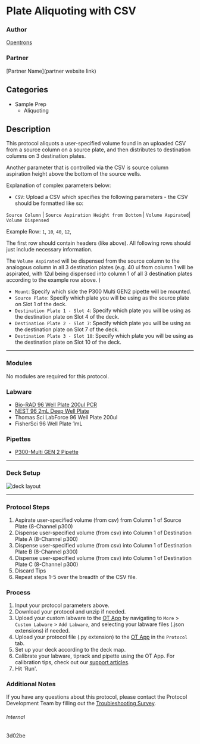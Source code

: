 # Plate Aliquoting with CSV

### Author
[Opentrons](https://opentrons.com/)

### Partner
[Partner Name](partner website link)

## Categories
* Sample Prep
	* Aliquoting

## Description
This protocol aliquots a user-specified volume found in an uploaded CSV from a source column on a source plate, and then distributes to destination columns on 3 destination plates.

Another parameter that is controlled via the CSV is source column aspiration height above the bottom of the source wells.

Explanation of complex parameters below:
* `CSV`: Upload a CSV which specifies the following parameters -
the CSV should be formatted like so:

`Source Column` | `Source Aspiration Height from Bottom` | `Volume Aspirated`| `Volume Dispensed`

Example Row: `1`, `10`, `40`, `12`,

The first row should contain headers (like above). All following rows should just include necessary information. </br>

The `Volume Aspirated` will be dispensed from the source column to the analogous column in all 3 destination plates (e.g. 40 ul from column 1 will be aspirated, with 12ul being dispensed into column 1 of all 3 destination plates according to the example row above. )

* `Mount`: Specify which side the P300 Multi GEN2 pipette will be mounted.
* `Source Plate`: Specify which plate you will be using as the source plate on Slot 1 of the deck.  
* `Destination Plate 1 - Slot 4`: Specify which plate you will be using as the destination plate on Slot 4 of the deck.
* `Destination Plate 2 - Slot 7`: Specify which plate you will be using as the destination plate on Slot 7 of the deck.
* `Destination Plate 3 - Slot 10`: Specify which plate you will be using as the destination plate on Slot 10 of the deck.

---

### Modules
No modules are required for this protocol.

### Labware
* [Bio-RAD 96 Well Plate 200ul PCR](https://labware.opentrons.com/biorad_96_wellplate_200ul_pcr?_gl=1*10feo1p*_gcl_aw*R0NMLjE2MTcwNjQ4OTguQ2owS0NRanc5WVdEQmhEeUFSSXNBRHQ2c0dhUUYzZ19ranNKV2R6Z1R6UmdzdG5QeE1DRmNBWm9zNEk3NFJ3YUpDUTItTWI2UDg4Xy1qWWFBbThnRUFMd193Y0I.*_ga*ODQ1NDAxMzU2LjE2MTIxOTA0Nzc.*_ga_GNSMNLW4RY*MTYxOTIwMTM3Mi4xODcuMS4xNjE5MjAxNDIxLjA.&_ga=2.87335384.1162033746.1618926044-845401356.1612190477&_gac=1.122034937.1617064898.Cj0KCQjw9YWDBhDyARIsADt6sGaQF3g_kjsJWdzgTzRgstnPxMCFcAZos4I74RwaJCQ2-Mb6P88_-jYaAm8gEALw_wcB)
* [NEST 96 2mL Deep Well Plate](https://labware.opentrons.com/nest_96_wellplate_2ml_deep?_gl=1*10feo1p*_gcl_aw*R0NMLjE2MTcwNjQ4OTguQ2owS0NRanc5WVdEQmhEeUFSSXNBRHQ2c0dhUUYzZ19ranNKV2R6Z1R6UmdzdG5QeE1DRmNBWm9zNEk3NFJ3YUpDUTItTWI2UDg4Xy1qWWFBbThnRUFMd193Y0I.*_ga*ODQ1NDAxMzU2LjE2MTIxOTA0Nzc.*_ga_GNSMNLW4RY*MTYxOTIwMTM3Mi4xODcuMS4xNjE5MjAxNDIxLjA.&_ga=2.87335384.1162033746.1618926044-845401356.1612190477&_gac=1.122034937.1617064898.Cj0KCQjw9YWDBhDyARIsADt6sGaQF3g_kjsJWdzgTzRgstnPxMCFcAZos4I74RwaJCQ2-Mb6P88_-jYaAm8gEALw_wcB)
* Thomas Sci LabForce 96 Well Plate 200ul
* FisherSci 96 Well Plate 1mL



### Pipettes
* [P300-Multi GEN 2 Pipette](https://shop.opentrons.com/collections/ot-2-robot/products/8-channel-electronic-pipette?variant=5984202489885m)


---

### Deck Setup
![deck layout](https://opentrons-protocol-library-website.s3.amazonaws.com/custom-README-images/3d02be/Screen+Shot+2021-04-23+at+2.26.08+PM.png)

---

### Protocol Steps
1. Aspirate user-specified volume (from csv) from Column 1 of Source Plate (8-Channel p300)
2. Dispense user-specified volume (from csv) into Column 1 of Destination Plate A (8-Channel p300)
3. Dispense user-specified volume (from csv) into Column 1 of Destination Plate B (8-Channel p300)
4. Dispense user-specified volume (from csv) into Column 1 of Destination Plate C (8-Channel p300)
5. Discard Tips
6. Repeat steps 1-5 over the breadth of the CSV file.

### Process
1. Input your protocol parameters above.
2. Download your protocol and unzip if needed.
3. Upload your custom labware to the [OT App](https://opentrons.com/ot-app) by navigating to `More` > `Custom Labware` > `Add Labware`, and selecting your labware files (.json extensions) if needed.
4. Upload your protocol file (.py extension) to the [OT App](https://opentrons.com/ot-app) in the `Protocol` tab.
5. Set up your deck according to the deck map.
6. Calibrate your labware, tiprack and pipette using the OT App. For calibration tips, check out our [support articles](https://support.opentrons.com/en/collections/1559720-guide-for-getting-started-with-the-ot-2).
7. Hit 'Run'.

### Additional Notes
If you have any questions about this protocol, please contact the Protocol Development Team by filling out the [Troubleshooting Survey](https://protocol-troubleshooting.paperform.co/).

###### Internal
3d02be
